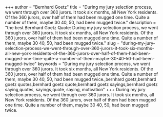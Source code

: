 +++
author = "Bernhard Goetz"
title = "During my jury selection process, we went through over 360 jurors. It took six months, all New York residents. Of the 360 jurors, over half of them had been mugged one time. Quite a number of them, maybe 30 40, 50, had been mugged twice."
description = "the best Bernhard Goetz Quote: During my jury selection process, we went through over 360 jurors. It took six months, all New York residents. Of the 360 jurors, over half of them had been mugged one time. Quite a number of them, maybe 30 40, 50, had been mugged twice."
slug = "during-my-jury-selection-process-we-went-through-over-360-jurors-it-took-six-months-all-new-york-residents-of-the-360-jurors-over-half-of-them-had-been-mugged-one-time-quite-a-number-of-them-maybe-30-40-50-had-been-mugged-twice"
keywords = "During my jury selection process, we went through over 360 jurors. It took six months, all New York residents. Of the 360 jurors, over half of them had been mugged one time. Quite a number of them, maybe 30 40, 50, had been mugged twice.,bernhard goetz,bernhard goetz quotes,bernhard goetz quote,bernhard goetz sayings,bernhard goetz saying,quotes, sayings,quote, saying, motivation"
+++
During my jury selection process, we went through over 360 jurors. It took six months, all New York residents. Of the 360 jurors, over half of them had been mugged one time. Quite a number of them, maybe 30 40, 50, had been mugged twice.
